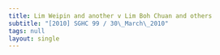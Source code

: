 ```yaml
---
title: Lim Weipin and another v Lim Boh Chuan and others
subtitle: "[2010] SGHC 99 / 30\_March\_2010"
tags: null
layout: single
---
```



